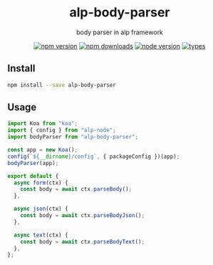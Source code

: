 <h1 align="center">
  alp-body-parser
</h1>

<p align="center">
  body parser in alp framework
</p>

<p align="center">
  <a href="https://npmjs.org/package/alp-body-parser"><img src="https://img.shields.io/npm/v/alp-body-parser.svg?style=flat-square" alt="npm version"></a>
  <a href="https://npmjs.org/package/alp-body-parser"><img src="https://img.shields.io/npm/dw/alp-body-parser.svg?style=flat-square" alt="npm downloads"></a>
  <a href="https://npmjs.org/package/alp-body-parser"><img src="https://img.shields.io/node/v/alp-body-parser.svg?style=flat-square" alt="node version"></a>
  <a href="https://npmjs.org/package/alp-body-parser"><img src="https://img.shields.io/npm/types/alp-body-parser.svg?style=flat-square" alt="types"></a>
</p>

## Install

```bash
npm install --save alp-body-parser
```

## Usage

```js
import Koa from "koa";
import { config } from "alp-node";
import bodyParser from "alp-body-parser";

const app = new Koa();
config(`${__dirname}/config`, { packageConfig })(app);
bodyParser(app);
```

```js
export default {
  async form(ctx) {
    const body = await ctx.parseBody();
  },

  async json(ctx) {
    const body = await ctx.parseBodyJson();
  },

  async text(ctx) {
    const body = await ctx.parseBodyText();
  },
};
```
